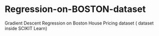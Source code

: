 # Regression-on-BOSTON-dataset
Gradient Descent Regression on Boston House Pricing dataset ( dataset inside SCIKIT Learn)
